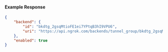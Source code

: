 <!-- Code generated for API Clients. DO NOT EDIT. -->

#### Example Response

```json
{
	"backend": {
		"id": "bkdtg_2gsqMtioFE1ei7YPtqB3hI9VPU6",
		"uri": "https://api.ngrok.com/backends/tunnel_group/bkdtg_2gsqMtioFE1ei7YPtqB3hI9VPU6"
	},
	"enabled": true
}
```
